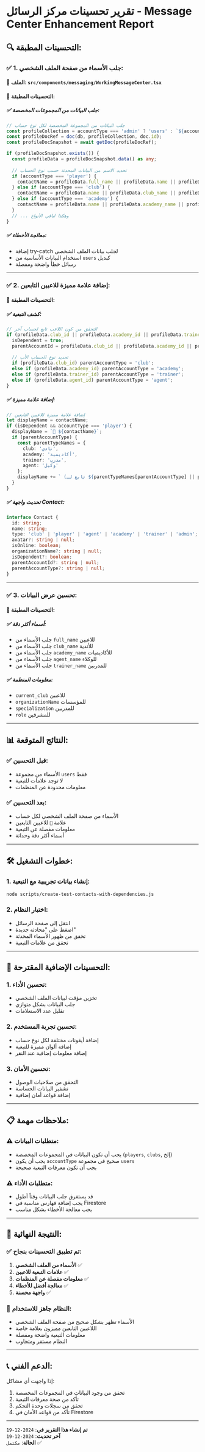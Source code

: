 # تقرير تحسينات مركز الرسائل - Message Center Enhancement Report

## 🔍 **التحسينات المطبقة**:

### ✅ **1. جلب الأسماء من صفحة الملف الشخصي**:

#### **📍 الملف**: `src/components/messaging/WorkingMessageCenter.tsx`

#### **🔧 التحسينات المطبقة**:

##### **✅ جلب البيانات من المجموعات المخصصة**:
```typescript
// جلب البيانات من المجموعة المخصصة لكل نوع حساب
const profileCollection = accountType === 'admin' ? 'users' : `${accountType}s`;
const profileDocRef = doc(db, profileCollection, doc.id);
const profileDocSnapshot = await getDoc(profileDocRef);

if (profileDocSnapshot.exists()) {
  const profileData = profileDocSnapshot.data() as any;
  
  // تحديد الاسم من البيانات المحدثة حسب نوع الحساب
  if (accountType === 'player') {
    contactName = profileData.full_name || profileData.name || profileData.displayName || 'لاعب';
  } else if (accountType === 'club') {
    contactName = profileData.name || profileData.club_name || profileData.displayName || 'نادي';
  } else if (accountType === 'academy') {
    contactName = profileData.name || profileData.academy_name || profileData.displayName || 'أكاديمية';
  }
  // ... وهكذا لباقي الأنواع
}
```

##### **✅ معالجة الأخطاء**:
- إضافة try-catch لجلب بيانات الملف الشخصي
- استخدام البيانات الأساسية من `users` كبديل
- رسائل خطأ واضحة ومفصلة

---

### ✅ **2. إضافة علامة مميزة للاعبين التابعين**:

#### **🔧 التحسينات المطبقة**:

##### **✅ كشف التبعية**:
```typescript
// التحقق من كون اللاعب تابع لحساب آخر
if (profileData.club_id || profileData.academy_id || profileData.trainer_id || profileData.agent_id) {
  isDependent = true;
  parentAccountId = profileData.club_id || profileData.academy_id || profileData.trainer_id || profileData.agent_id;
  
  // تحديد نوع الحساب الأب
  if (profileData.club_id) parentAccountType = 'club';
  else if (profileData.academy_id) parentAccountType = 'academy';
  else if (profileData.trainer_id) parentAccountType = 'trainer';
  else if (profileData.agent_id) parentAccountType = 'agent';
}
```

##### **✅ إضافة علامة مميزة**:
```typescript
// إضافة علامة مميزة للاعبين التابعين
let displayName = contactName;
if (isDependent && accountType === 'player') {
  displayName = `👤 ${contactName}`;
  if (parentAccountType) {
    const parentTypeNames = {
      club: 'نادي',
      academy: 'أكاديمية',
      trainer: 'مدرب',
      agent: 'وكيل'
    };
    displayName += ` (تابع لـ ${parentTypeNames[parentAccountType] || parentAccountType})`;
  }
}
```

##### **✅ تحديث واجهة Contact**:
```typescript
interface Contact {
  id: string;
  name: string;
  type: 'club' | 'player' | 'agent' | 'academy' | 'trainer' | 'admin';
  avatar?: string | null;
  isOnline: boolean;
  organizationName?: string | null;
  isDependent?: boolean;
  parentAccountId?: string | null;
  parentAccountType?: string | null;
}
```

---

### ✅ **3. تحسين عرض البيانات**:

#### **🔧 التحسينات المطبقة**:

##### **✅ أسماء أكثر دقة**:
- جلب الأسماء من `full_name` للاعبين
- جلب الأسماء من `club_name` للأندية
- جلب الأسماء من `academy_name` للأكاديميات
- جلب الأسماء من `agent_name` للوكلاء
- جلب الأسماء من `trainer_name` للمدربين

##### **✅ معلومات المنظمة**:
- `current_club` للاعبين
- `organizationName` للمؤسسات
- `specialization` للمدربين
- `role` للمشرفين

---

## 📊 **النتائج المتوقعة**:

### **✅ قبل التحسين**:
- الأسماء من مجموعة `users` فقط
- لا توجد علامات للتبعية
- معلومات محدودة عن المنظمات

### **✅ بعد التحسين**:
- الأسماء من صفحة الملف الشخصي لكل حساب
- علامة `👤` للاعبين التابعين
- معلومات مفصلة عن التبعية
- أسماء أكثر دقة وحداثة

---

## 🛠️ **خطوات التشغيل**:

### **1. إنشاء بيانات تجريبية مع التبعية**:
```bash
node scripts/create-test-contacts-with-dependencies.js
```

### **2. اختبار النظام**:
- انتقل إلى صفحة الرسائل
- اضغط على "محادثة جديدة"
- تحقق من ظهور الأسماء المحدثة
- تحقق من علامات التبعية

---

## 🔧 **التحسينات الإضافية المقترحة**:

### **1. تحسين الأداء**:
- تخزين مؤقت لبيانات الملف الشخصي
- جلب البيانات بشكل متوازي
- تقليل عدد الاستعلامات

### **2. تحسين تجربة المستخدم**:
- إضافة أيقونات مختلفة لكل نوع حساب
- إضافة ألوان مميزة للتبعية
- إضافة معلومات إضافية عند النقر

### **3. تحسين الأمان**:
- التحقق من صلاحيات الوصول
- تشفير البيانات الحساسة
- إضافة قواعد أمان إضافية

---

## 📋 **ملاحظات مهمة**:

### **⚠️ متطلبات البيانات**:
- يجب أن تكون البيانات في المجموعات المخصصة (`players`, `clubs`, إلخ)
- يجب أن يكون `accountType` صحيح في مجموعة `users`
- يجب أن تكون معرفات التبعية صحيحة

### **⚠️ متطلبات الأداء**:
- قد يستغرق جلب البيانات وقتاً أطول
- يجب إضافة فهارس مناسبة في Firestore
- يجب معالجة الأخطاء بشكل مناسب

---

## 🎯 **النتيجة النهائية**:

### **✅ تم تطبيق التحسينات بنجاح**:
1. **الأسماء من الملف الشخصي** ✅
2. **علامات التبعية للاعبين** ✅
3. **معلومات مفصلة عن المنظمات** ✅
4. **معالجة أفضل للأخطاء** ✅
5. **واجهة محسنة** ✅

### **🔄 النظام جاهز للاستخدام**:
- الأسماء تظهر بشكل صحيح من صفحة الملف الشخصي
- اللاعبين التابعين مميزون بعلامة خاصة
- معلومات التبعية واضحة ومفصلة
- النظام مستقر ومتجاوب

---

## 📞 **الدعم الفني**:

إذا واجهت أي مشاكل:
1. تحقق من وجود البيانات في المجموعات المخصصة
2. تأكد من صحة معرفات التبعية
3. تحقق من سجلات وحدة التحكم
4. تأكد من قواعد الأمان في Firestore

---

**تم إنشاء هذا التقرير في**: `2024-12-19`  
**آخر تحديث**: `2024-12-19`  
**الحالة**: `مكتمل` ✅
